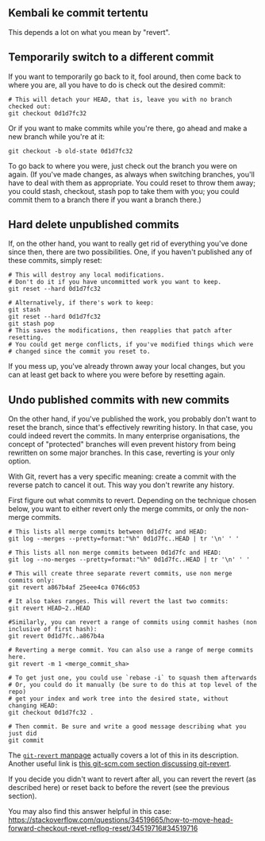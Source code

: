## Kembali ke commit tertentu

This depends a lot on what you mean by "revert".

## Temporarily switch to a different commit

If you want to temporarily go back to it, fool around, then come back to where you are, all you have to do is check out the desired commit:

<!-- language: lang-sh -->

    # This will detach your HEAD, that is, leave you with no branch checked out:
    git checkout 0d1d7fc32

Or if you want to make commits while you're there, go ahead and make a new branch while you're at it:

    git checkout -b old-state 0d1d7fc32

To go back to where you were, just check out the branch you were on again. (If you've made changes, as always when switching branches, you'll have to deal with them as appropriate. You could reset to throw them away; you could stash, checkout, stash pop to take them with you; you could commit them to a branch there if you want a branch there.)

## Hard delete unpublished commits

If, on the other hand, you want to really get rid of everything you've done since then, there are two possibilities. One, if you haven't published any of these commits, simply reset:

<!-- language: lang-sh -->

    # This will destroy any local modifications.
    # Don't do it if you have uncommitted work you want to keep.
    git reset --hard 0d1d7fc32

    # Alternatively, if there's work to keep:
    git stash
    git reset --hard 0d1d7fc32
    git stash pop
    # This saves the modifications, then reapplies that patch after resetting.
    # You could get merge conflicts, if you've modified things which were
    # changed since the commit you reset to.

If you mess up, you've already thrown away your local changes, but you can at least get back to where you were before by resetting again.

## Undo published commits with new commits

On the other hand, if you've published the work, you probably don't want to reset the branch, since that's effectively rewriting history. In that case, you could indeed revert the commits. In many enterprise organisations, the concept of "protected" branches will even prevent history from being rewritten on some major branches. In this case, reverting is your only option.

With Git, revert has a very specific meaning: create a commit with the reverse patch to cancel it out. This way you don't rewrite any history.

First figure out what commits to revert. Depending on the technique chosen below, you want to either revert only the merge commits, or only the non-merge commits.

<!-- language lang-sh -->

    # This lists all merge commits between 0d1d7fc and HEAD:
    git log --merges --pretty=format:"%h" 0d1d7fc..HEAD | tr '\n' ' '

    # This lists all non merge commits between 0d1d7fc and HEAD:
    git log --no-merges --pretty=format:"%h" 0d1d7fc..HEAD | tr '\n' ' '

<!-- language: lang-sh -->

    # This will create three separate revert commits, use non merge commits only:
    git revert a867b4af 25eee4ca 0766c053

    # It also takes ranges. This will revert the last two commits:
    git revert HEAD~2..HEAD

    #Similarly, you can revert a range of commits using commit hashes (non inclusive of first hash):
    git revert 0d1d7fc..a867b4a

    # Reverting a merge commit. You can also use a range of merge commits here.
    git revert -m 1 <merge_commit_sha>

    # To get just one, you could use `rebase -i` to squash them afterwards
    # Or, you could do it manually (be sure to do this at top level of the repo)
    # get your index and work tree into the desired state, without changing HEAD:
    git checkout 0d1d7fc32 .

    # Then commit. Be sure and write a good message describing what you just did
    git commit

The [`git-revert` manpage][1] actually covers a lot of this in its description. Another useful link is [this git-scm.com section discussing git-revert][2].

If you decide you didn't want to revert after all, you can revert the revert (as described here) or reset back to before the revert (see the previous section).

You may also find this answer helpful in this case:  
https://stackoverflow.com/questions/34519665/how-to-move-head-forward-checkout-revet-reflog-reset/34519716#34519716

  [1]: https://git-scm.com/docs/git-revert
  [2]: https://git-scm.com/book/en/v2/Git-Tools-Advanced-Merging#_undoing_merges

